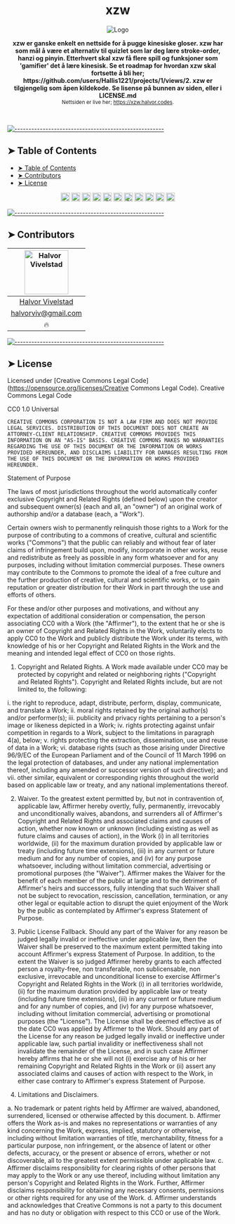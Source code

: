 <!-- ⚠️ This README has been generated from the file(s) "blueprint.md" ⚠️--><h1 align="center">xzw</h1>
<p align="center">
  <img src="https://xzw-admin.herokuapp.com/uploads/favicon_3540cb39b3.ico" alt="Logo" width="auto" height="auto" />
</p>
<p align="center">
  <b>xzw er ganske enkelt en nettside for å pugge kinesiske gloser. xzw har som mål å være et alternativ til quizlet som lar deg lære stroke-order, hanzi og pinyin. Etterhvert skal xzw få flere spill og funksjoner som 'gamifier' det å lære kinesisk. Se et roadmap for hvordan xzw skal fortsette å bli her; https://github.com/users/Hallis1221/projects/1/views/2. xzw er tilgjengelig som åpen kildekode. Se lisense på bunnen av siden, eller i LICENSE.md </b></br>
  <sub> Nettsiden er live her; <a href="https://xzw.halvor.codes">https://xzw.halvor.codes</a>.<sub>
</p>

<br />


[![-----------------------------------------------------](https://raw.githubusercontent.com/andreasbm/readme/master/assets/lines/cloudy.png)](#table-of-contents)

## ➤ Table of Contents

- [➤ Table of Contents](#-table-of-contents)
- [➤ Contributors](#-contributors)
- [➤ License](#-license)
<p align="center">
		<a href="https://david-dm.org/hallis1221/xzw-site"><img alt="Dependencies" src="https://img.shields.io/david/hallis1221/xzw-site.svg" height="20"/></a>
<a href="https://github.com/hallis1221/xzw-site/graphs/contributors"><img alt="Contributors" src="https://img.shields.io/github/contributors/hallis1221/xzw-site.svg" height="20"/></a>
<a href="https://img.shields.io/github/languages/top/hallis1221/xzw-site?style=plastic"><img alt="Top språk" src="undefined" height="20"/></a>
<a href="https://img.shields.io/snyk/vulnerabilities/github/hallis1221/xzw-site?style=plastic"><img alt="Sikkerhet" src="undefined" height="20"/></a>
<a href="https://img.shields.io/github/issues/hallis1221/xzw-site?style=plastic"><img alt="Åpne issues" src="undefined" height="20"/></a>
<a href="https://img.shields.io/github/issues-closed-raw/hallis1221/xzw-site?style=plastic"><img alt="Lukkede issues" src="undefined" height="20"/></a>
<a href="https://img.shields.io/github/issues-pr/hallis1221/xzw-site?style=plastic"><img alt="Åpne pull requests" src="undefined" height="20"/></a>
<a href="https://img.shields.io/github/issues-pr-closed/hallis1221/xzw-site?style=plastic"><img alt="Lukkede pull requests" src="undefined" height="20"/></a>
<a href="https://img.shields.io/website?down_color=red&down_message=offline&style=plastic&up_color=green&up_message=online&url=https%3A%2F%2Fxzw.halvor.codes"><img alt="Nettside status" src="undefined" height="20"/></a>
<a href="https://img.shields.io/github/commit-activity/w/hallis1221/xzw-site?style=plastic"><img alt="Aktivitet" src="undefined" height="20"/></a>
<a href="undefined"><img alt="Lisens" src="undefined" height="20"/></a>
	</p>


[![-----------------------------------------------------](https://raw.githubusercontent.com/andreasbm/readme/master/assets/lines/cloudy.png)](#contributors)

## ➤ Contributors
	

| [<img alt="Halvor Vivelstad" src="https://avatars.githubusercontent.com/u/46447358?v=4" width="100">](https://halvor.codes) |
|:--------------------------------------------------:|
| [Halvor Vivelstad](https://halvor.codes)         |
| [halvorviv@gmail.com](mailto:halvorviv@gmail.com) |
| 🔥                                               |
 

[![-----------------------------------------------------](https://raw.githubusercontent.com/andreasbm/readme/master/assets/lines/cloudy.png)](#license)

## ➤ License
	
Licensed under [Creative Commons Legal Code](https://opensource.org/licenses/Creative Commons Legal Code).
Creative Commons Legal Code

CC0 1.0 Universal

    CREATIVE COMMONS CORPORATION IS NOT A LAW FIRM AND DOES NOT PROVIDE
    LEGAL SERVICES. DISTRIBUTION OF THIS DOCUMENT DOES NOT CREATE AN
    ATTORNEY-CLIENT RELATIONSHIP. CREATIVE COMMONS PROVIDES THIS
    INFORMATION ON AN "AS-IS" BASIS. CREATIVE COMMONS MAKES NO WARRANTIES
    REGARDING THE USE OF THIS DOCUMENT OR THE INFORMATION OR WORKS
    PROVIDED HEREUNDER, AND DISCLAIMS LIABILITY FOR DAMAGES RESULTING FROM
    THE USE OF THIS DOCUMENT OR THE INFORMATION OR WORKS PROVIDED
    HEREUNDER.

Statement of Purpose

The laws of most jurisdictions throughout the world automatically confer
exclusive Copyright and Related Rights (defined below) upon the creator
and subsequent owner(s) (each and all, an "owner") of an original work of
authorship and/or a database (each, a "Work").

Certain owners wish to permanently relinquish those rights to a Work for
the purpose of contributing to a commons of creative, cultural and
scientific works ("Commons") that the public can reliably and without fear
of later claims of infringement build upon, modify, incorporate in other
works, reuse and redistribute as freely as possible in any form whatsoever
and for any purposes, including without limitation commercial purposes.
These owners may contribute to the Commons to promote the ideal of a free
culture and the further production of creative, cultural and scientific
works, or to gain reputation or greater distribution for their Work in
part through the use and efforts of others.

For these and/or other purposes and motivations, and without any
expectation of additional consideration or compensation, the person
associating CC0 with a Work (the "Affirmer"), to the extent that he or she
is an owner of Copyright and Related Rights in the Work, voluntarily
elects to apply CC0 to the Work and publicly distribute the Work under its
terms, with knowledge of his or her Copyright and Related Rights in the
Work and the meaning and intended legal effect of CC0 on those rights.

1. Copyright and Related Rights. A Work made available under CC0 may be
protected by copyright and related or neighboring rights ("Copyright and
Related Rights"). Copyright and Related Rights include, but are not
limited to, the following:

  i. the right to reproduce, adapt, distribute, perform, display,
     communicate, and translate a Work;
 ii. moral rights retained by the original author(s) and/or performer(s);
iii. publicity and privacy rights pertaining to a person's image or
     likeness depicted in a Work;
 iv. rights protecting against unfair competition in regards to a Work,
     subject to the limitations in paragraph 4(a), below;
  v. rights protecting the extraction, dissemination, use and reuse of data
     in a Work;
 vi. database rights (such as those arising under Directive 96/9/EC of the
     European Parliament and of the Council of 11 March 1996 on the legal
     protection of databases, and under any national implementation
     thereof, including any amended or successor version of such
     directive); and
vii. other similar, equivalent or corresponding rights throughout the
     world based on applicable law or treaty, and any national
     implementations thereof.

2. Waiver. To the greatest extent permitted by, but not in contravention
of, applicable law, Affirmer hereby overtly, fully, permanently,
irrevocably and unconditionally waives, abandons, and surrenders all of
Affirmer's Copyright and Related Rights and associated claims and causes
of action, whether now known or unknown (including existing as well as
future claims and causes of action), in the Work (i) in all territories
worldwide, (ii) for the maximum duration provided by applicable law or
treaty (including future time extensions), (iii) in any current or future
medium and for any number of copies, and (iv) for any purpose whatsoever,
including without limitation commercial, advertising or promotional
purposes (the "Waiver"). Affirmer makes the Waiver for the benefit of each
member of the public at large and to the detriment of Affirmer's heirs and
successors, fully intending that such Waiver shall not be subject to
revocation, rescission, cancellation, termination, or any other legal or
equitable action to disrupt the quiet enjoyment of the Work by the public
as contemplated by Affirmer's express Statement of Purpose.

3. Public License Fallback. Should any part of the Waiver for any reason
be judged legally invalid or ineffective under applicable law, then the
Waiver shall be preserved to the maximum extent permitted taking into
account Affirmer's express Statement of Purpose. In addition, to the
extent the Waiver is so judged Affirmer hereby grants to each affected
person a royalty-free, non transferable, non sublicensable, non exclusive,
irrevocable and unconditional license to exercise Affirmer's Copyright and
Related Rights in the Work (i) in all territories worldwide, (ii) for the
maximum duration provided by applicable law or treaty (including future
time extensions), (iii) in any current or future medium and for any number
of copies, and (iv) for any purpose whatsoever, including without
limitation commercial, advertising or promotional purposes (the
"License"). The License shall be deemed effective as of the date CC0 was
applied by Affirmer to the Work. Should any part of the License for any
reason be judged legally invalid or ineffective under applicable law, such
partial invalidity or ineffectiveness shall not invalidate the remainder
of the License, and in such case Affirmer hereby affirms that he or she
will not (i) exercise any of his or her remaining Copyright and Related
Rights in the Work or (ii) assert any associated claims and causes of
action with respect to the Work, in either case contrary to Affirmer's
express Statement of Purpose.

4. Limitations and Disclaimers.

 a. No trademark or patent rights held by Affirmer are waived, abandoned,
    surrendered, licensed or otherwise affected by this document.
 b. Affirmer offers the Work as-is and makes no representations or
    warranties of any kind concerning the Work, express, implied,
    statutory or otherwise, including without limitation warranties of
    title, merchantability, fitness for a particular purpose, non
    infringement, or the absence of latent or other defects, accuracy, or
    the present or absence of errors, whether or not discoverable, all to
    the greatest extent permissible under applicable law.
 c. Affirmer disclaims responsibility for clearing rights of other persons
    that may apply to the Work or any use thereof, including without
    limitation any person's Copyright and Related Rights in the Work.
    Further, Affirmer disclaims responsibility for obtaining any necessary
    consents, permissions or other rights required for any use of the
    Work.
 d. Affirmer understands and acknowledges that Creative Commons is not a
    party to this document and has no duty or obligation with respect to
    this CC0 or use of the Work.

